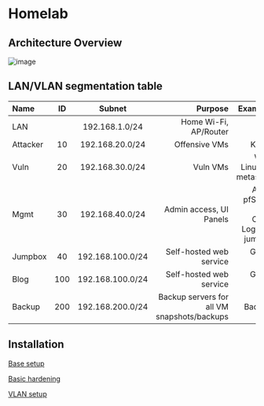 # Homelab 

## Architecture Overview
![image](https://github.com/user-attachments/assets/05f2538a-a220-495a-b0a7-f8c8ab60e6c4)



## LAN/VLAN segmentation table
| Name     | ID    | Subnet       | Purpose    | Example VMs |
|:---------|:-----:|:------------:|-----------:|------------:|
| LAN      |    | 192.168.1.0/24  | Home Wi-Fi, AP/Router |  |
| Attacker | 10    | 192.168.20.0/24  | Offensive VMs | Kali, parrot |
| Vuln     | 20    | 192.168.30.0/24  | Vuln VMs | Windows, Linux, DVWA, metasploitable |
| Mgmt     | 30    | 192.168.40.0/24  | Admin access, UI Panels | Admin PC, pfSense Gui, Omada Controller, Logging VM , jumpbox VM |
| Jumpbox  | 40    | 192.168.100.0/24  | Self-hosted web service | Ghost Blog VM |
| Blog     | 100   | 192.168.100.0/24  | Self-hosted web service | Ghost Blog VM |
| Backup   | 200   | 192.168.200.0/24  |	Backup servers for all VM snapshots/backups | Backup VMs |


## Installation
[Base setup](https://github.com/hiCozyty/homelab/blob/main/readme/base_homelab_setup.md)


[Basic hardening](https://github.com/hiCozyty/homelab/blob/main/readme/basic_hardening.md)

[VLAN setup](https://github.com/hiCozyty/homelab/blob/main/readme/vlan_setup.md)

